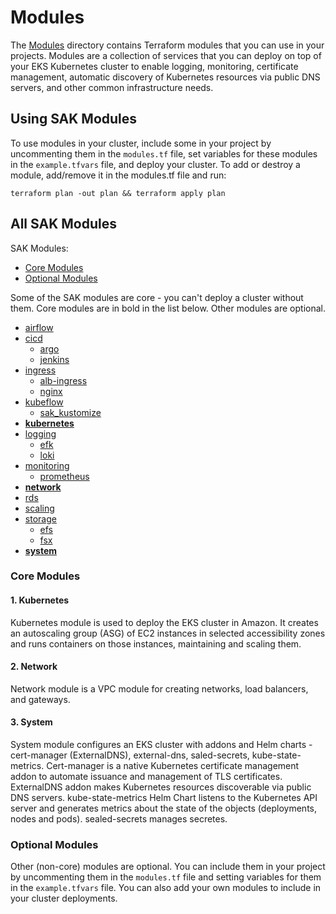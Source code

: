 # Modules 

The [Modules](https://github.com/provectus/swiss-army-kube/tree/master/modules) directory contains Terraform modules that you can use in your projects. Modules are a collection of services that you can deploy on top of your EKS Kubernetes cluster to enable logging, monitoring, certificate management, automatic discovery of Kubernetes resources via public DNS servers, and other common infrastructure needs.

## Using SAK Modules

To use modules in your cluster, include some in your project by uncommenting them in the `modules.tf` file, set variables for these modules in the `example.tfvars` file, and deploy your cluster.
To add or destroy a module, add/remove it in the modules.tf file and run: 
```
terraform plan -out plan && terraform apply plan
```
## All SAK Modules

SAK Modules: 

* [Core Modules](#core)
* [Optional Modules](#optional)

Some of the SAK modules are core - you can't deploy a cluster without them. Core modules are in bold in the list below. Other modules are optional.

*  [airflow](https://github.com/provectus/swiss-army-kube/tree/master/modules/airflow) 
*  [cicd](https://github.com/provectus/swiss-army-kube/tree/master/modules/cicd)
    + [argo](https://github.com/provectus/swiss-army-kube/tree/master/modules/cicd/argo)
    + [jenkins](https://github.com/provectus/swiss-army-kube/tree/master/modules/cicd/jenkins)
*  [ingress](https://github.com/provectus/swiss-army-kube/tree/master/modules/ingress)
    + [alb-ingress](https://github.com/provectus/swiss-army-kube/tree/master/modules/ingress/alb-ingress)
    + [nginx](https://github.com/provectus/swiss-army-kube/tree/master/modules/ingress/nginx)
*   [kubeflow](https://github.com/provectus/swiss-army-kube/tree/master/modules/kubeflow)
    + [sak_kustomize](https://github.com/provectus/swiss-army-kube/tree/master/modules/kubeflow/sak_kustomize)
*   **[kubernetes](https://github.com/provectus/swiss-army-kube/tree/master/modules/kubernetes)**
*   [logging](https://github.com/provectus/swiss-army-kube/tree/master/modules/logging)
    + [efk](https://github.com/provectus/swiss-army-kube/tree/master/modules/logging/efk)
    + [loki](https://github.com/provectus/swiss-army-kube/tree/master/modules/logging/loki)
*   [monitoring](https://github.com/provectus/swiss-army-kube/tree/master/modules/monitoring)
    + [prometheus](https://github.com/provectus/swiss-army-kube/tree/master/modules/monitoring/prometheus)
*   **[network](https://github.com/provectus/swiss-army-kube/tree/master/modules/network)**
*   [rds](https://github.com/provectus/swiss-army-kube/tree/master/modules/rds) 
*   [scaling](https://github.com/provectus/swiss-army-kube/tree/master/modules/scaling)
*   [storage](https://github.com/provectus/swiss-army-kube/tree/master/modules/storage)
    + [efs](https://github.com/provectus/swiss-army-kube/tree/master/modules/storage/efs)
    + [fsx](https://github.com/provectus/swiss-army-kube/tree/master/modules/storage/fsx)
*  **[system](https://github.com/provectus/swiss-army-kube/tree/master/modules/system)**

<a name="core"></a>
### Core Modules
 
#### 1. Kubernetes 

Kubernetes module is used to deploy the EKS cluster in Amazon. It creates an autoscaling group (ASG) of EC2 instances in selected accessibility zones and runs containers on those instances, maintaining and scaling them. 

#### 2. Network

Network module is a VPC module for creating networks, load balancers, and gateways.

#### 3. System

System module configures an EKS cluster with addons and Helm charts - cert-manager (ExternalDNS), external-dns, saled-secrets, kube-state-metrics. Cert-manager is a native Kubernetes certificate management addon to automate issuance and management of TLS certificates. ExternalDNS addon makes Kubernetes resources discoverable via public DNS servers. kube-state-metrics Helm Chart listens to the Kubernetes API server and generates metrics about the state of the objects (deployments, nodes and pods). sealed-secrets manages secretes. 

<a name="optional"></a>
### Optional Modules   

Other (non-core) modules are optional. You can include them in your project by uncommenting them in the `modules.tf` file and setting variables for them in the `example.tfvars` file. You can also add your own modules to include in your cluster deployments.
